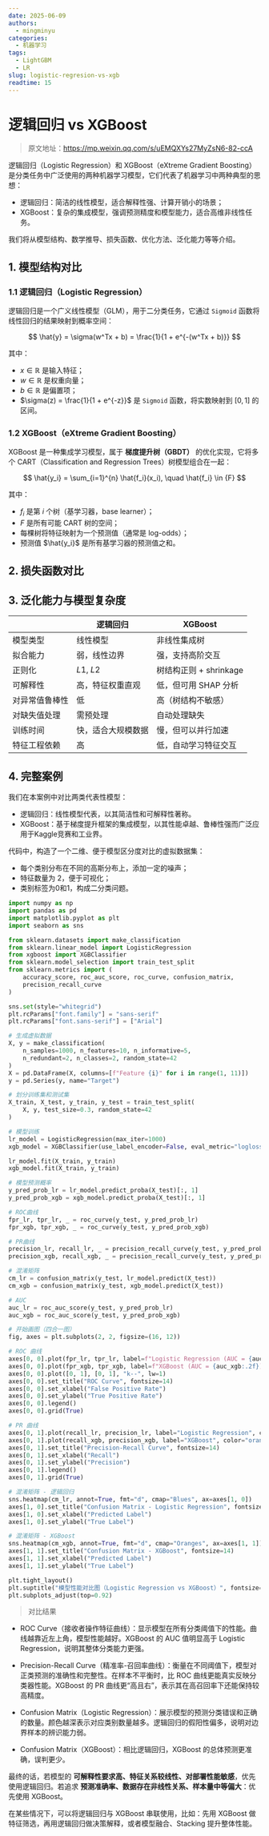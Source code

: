 ```yaml
---
date: 2025-06-09
authors:
  - mingminyu
categories:
  - 机器学习
tags:
  - LightGBM
  - LR
slug: logistic-regresion-vs-xgb
readtime: 15
---
```


# 逻辑回归 vs XGBoost

> 原文地址：https://mp.weixin.qq.com/s/uEMQXYs27MyZsN6-82-ccA

逻辑回归（Logistic Regression）和 XGBoost（eXtreme Gradient Boosting）是分类任务中广泛使用的两种机器学习模型，它们代表了机器学习中两种典型的思想：

- 逻辑回归：简洁的线性模型，适合解释性强、计算开销小的场景；
- XGBoost：复杂的集成模型，强调预测精度和模型能力，适合高维非线性任务。

我们将从模型结构、数学推导、损失函数、优化方法、泛化能力等等介绍。

<!-- more -->

## 1. 模型结构对比

### 1.1 逻辑回归（Logistic Regression）

逻辑回归是一个广义线性模型（GLM），用于二分类任务，它通过 `Sigmoid` 函数将线性回归的结果映射到概率空间：

$$
\hat{y} = \sigma(w^Tx + b) = \frac{1}{1 + e^{-(w^Tx + b)}}
$$

其中：

- $x \in \mathbb{R}$ 是输入特征；
- $w \in \mathbb{R}$ 是权重向量；
- $b \in \mathbb{R}$ 是偏置项；
- $\sigma(z) = \frac{1}{1 + e^{-z}}$ 是 `Sigmoid` 函数，将实数映射到 $[0, 1]$ 的区间。

### 1.2 XGBoost（eXtreme Gradient Boosting）

XGBoost 是一种集成学习模型，属于 **梯度提升树（GBDT）** 的优化实现，它将多个 CART（Classification and Regression Trees）树模型组合在一起：

$$
\hat{y_i} = \sum_{i=1}^{n} \hat{f_i}(x_i), \quad \hat{f_i}  \in {F}
$$

其中：

- $f_i$ 是第 $i$ 个树（基学习器，base learner）；
- $F$ 是所有可能 CART 树的空间；
- 每棵树将特征映射为一个预测值（通常是 log-odds）；
- 预测值 $\hat{y_i}$ 是所有基学习器的预测值之和。

## 2. 损失函数对比

## 3. 泛化能力与模型复杂度

| | 逻辑回归 | XGBoost |
| --- | --- | --- |
| 模型类型 | 线性模型 | 非线性集成树 |
| 拟合能力 | 弱，线性边界 | 强，支持高阶交互 |
| 正则化 | $L1$, $L2$ | 树结构正则 + shrinkage |
| 可解释性 | 高，特征权重直观 | 低，但可用 SHAP 分析 |
| 对异常值鲁棒性 | 低 | 高（树结构不敏感）|
| 对缺失值处理 | 需预处理 | 自动处理缺失 |
| 训练时间 | 快，适合大规模数据 | 慢，但可以并行加速 |
| 特征工程依赖 | 高 | 低，自动学习特征交互 |

## 4. 完整案例

我们在本案例中对比两类代表性模型：

- 逻辑回归：线性模型代表，以其简洁性和可解释性著称。
- XGBoost：基于梯度提升框架的集成模型，以其性能卓越、鲁棒性强而广泛应用于Kaggle竞赛和工业界。

代码中，构造了一个二维、便于模型区分度对比的虚拟数据集：

- 每个类别分布在不同的高斯分布上，添加一定的噪声；
- 特征数量为 2，便于可视化；
- 类别标签为0和1，构成二分类问题。

```python linenums="1"
import numpy as np
import pandas as pd
import matplotlib.pyplot as plt
import seaborn as sns

from sklearn.datasets import make_classification
from sklearn.linear_model import LogisticRegression
from xgboost import XGBClassifier
from sklearn.model_selection import train_test_split
from sklearn.metrics import (
    accuracy_score, roc_auc_score, roc_curve, confusion_matrix,
    precision_recall_curve
)

sns.set(style="whitegrid")
plt.rcParams["font.family"] = "sans-serif"
plt.rcParams["font.sans-serif"] = ["Arial"]

# 生成虚拟数据
X, y = make_classification(
    n_samples=1000, n_features=10, n_informative=5,
    n_redundant=2, n_classes=2, random_state=42
)
X = pd.DataFrame(X, columns=[f"Feature {i}" for i in range(1, 11)])
y = pd.Series(y, name="Target")

# 划分训练集和测试集
X_train, X_test, y_train, y_test = train_test_split(
    X, y, test_size=0.3, random_state=42
)

# 模型训练
lr_model = LogisticRegression(max_iter=1000)
xgb_model = XGBClassifier(use_label_encoder=False, eval_metric="logloss")

lr_model.fit(X_train, y_train)
xgb_model.fit(X_train, y_train)

# 模型预测概率
y_pred_prob_lr = lr_model.predict_proba(X_test)[:, 1]
y_pred_prob_xgb = xgb_model.predict_proba(X_test)[:, 1]

# ROC曲线
fpr_lr, tpr_lr, _ = roc_curve(y_test, y_pred_prob_lr)
fpr_xgb, tpr_xgb, _ = roc_curve(y_test, y_pred_prob_xgb)

# PR曲线
precision_lr, recall_lr, _ = precision_recall_curve(y_test, y_pred_prob_lr)
precision_xgb, recall_xgb, _ = precision_recall_curve(y_test, y_pred_prob_xgb)

# 混淆矩阵
cm_lr = confusion_matrix(y_test, lr_model.predict(X_test))
cm_xgb = confusion_matrix(y_test, xgb_model.predict(X_test))

# AUC
auc_lr = roc_auc_score(y_test, y_pred_prob_lr)
auc_xgb = roc_auc_score(y_test, y_pred_prob_xgb)

# 开始画图（四合一图）
fig, axes = plt.subplots(2, 2, figsize=(16, 12))

# ROC 曲线
axes[0, 0].plot(fpr_lr, tpr_lr, label=f"Logistic Regression (AUC = {auc_lr:.2f})", color="dodgerblue", linewidth=2)
axes[0, 0].plot(fpr_xgb, tpr_xgb, label=f"XGBoost (AUC = {auc_xgb:.2f})", color="orange", linewidth=2)
axes[0, 0].plot([0, 1], [0, 1], "k--", lw=1)
axes[0, 0].set_title("ROC Curve", fontsize=14)
axes[0, 0].set_xlabel("False Positive Rate")
axes[0, 0].set_ylabel("True Positive Rate")
axes[0, 0].legend()
axes[0, 0].grid(True)

# PR 曲线
axes[0, 1].plot(recall_lr, precision_lr, label="Logistic Regression", color="dodgerblue", linewidth=2)
axes[0, 1].plot(recall_xgb, precision_xgb, label="XGBoost", color="orange", linewidth=2)
axes[0, 1].set_title("Precision-Recall Curve", fontsize=14)
axes[0, 1].set_xlabel("Recall")
axes[0, 1].set_ylabel("Precision")
axes[0, 1].legend()
axes[0, 1].grid(True)

# 混淆矩阵 - 逻辑回归
sns.heatmap(cm_lr, annot=True, fmt="d", cmap="Blues", ax=axes[1, 0])
axes[1, 0].set_title("Confusion Matrix - Logistic Regression", fontsize=14)
axes[1, 0].set_xlabel("Predicted Label")
axes[1, 0].set_ylabel("True Label")

# 混淆矩阵 - XGBoost
sns.heatmap(cm_xgb, annot=True, fmt="d", cmap="Oranges", ax=axes[1, 1])
axes[1, 1].set_title("Confusion Matrix - XGBoost", fontsize=14)
axes[1, 1].set_xlabel("Predicted Label")
axes[1, 1].set_ylabel("True Label")

plt.tight_layout()
plt.suptitle("模型性能对比图（Logistic Regression vs XGBoost）", fontsize=18, y=1.02)
plt.subplots_adjust(top=0.92)
```

> 对比结果

- ROC Curve（接收者操作特征曲线）：显示模型在所有分类阈值下的性能。曲线越靠近左上角，模型性能越好。XGBoost 的 AUC 值明显高于 Logistic Regression，说明其整体分类能力更强。

- Precision-Recall Curve（精准率-召回率曲线）：衡量在不同阈值下，模型对正类预测的准确性和完整性。在样本不平衡时，比 ROC 曲线更能真实反映分类器性能。XGBoost 的 PR 曲线更“高且右”，表示其在高召回率下还能保持较高精度。

- Confusion Matrix（Logistic Regression）：展示模型的预测分类错误和正确的数量。颜色越深表示对应类别数量越多。逻辑回归的假阳性偏多，说明对边界样本的辨识能力弱。

- Confusion Matrix（XGBoost）：相比逻辑回归，XGBoost 的总体预测更准确，误判更少。

最终的话，若模型的 **可解释性要求高、特征关系较线性、对部署性能敏感**，优先使用逻辑回归。若追求 **预测准确率、数据存在非线性关系、样本量中等偏大**：优先使用 XGBoost。

在某些情况下，可以将逻辑回归与 XGBoost 串联使用，比如：先用 XGBoost 做特征筛选，再用逻辑回归做决策解释，或者模型融合、Stacking 提升整体性能。

